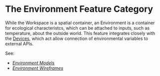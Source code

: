 # The Environment Feature Category

While the Workspace is a spatial container, an Environment is a container for ecological characteristcs, which can be attached to inputs, such as temperature, about the outside world. This feature integrates closely with the [Devices](/outline/devices/README.md), which act allow connection of environmental variables to external APIs.

See:

- _[Environment Models](models.md)_
- _[Environment Wireframes](wireframes.md)_
